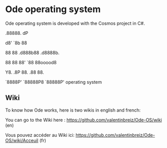 # Ode operating system
Ode operating system is developed with the Cosmos project in C#.

<p align="center">

<p>  .88888.        dP </p>
<p> d8'   `8b       88 </p>
<p> 88     88 .d888b88 .d8888b.</p>
<p> 88     88 88'  `88 88ooood8</p>
<p> Y8.   .8P 88.  .88 88.</p>
<p>  `8888P'  `88888P8 `88888P' operating system</p>

</p>

## Wiki
To know how Ode works, here is two wikis in english and french:

You can go to the Wiki here : https://github.com/valentinbreiz/Ode-OS/wiki (en)

Vous pouvez accéder au Wiki ici: https://github.com/valentinbreiz/Ode-OS/wiki/Acceuil (fr)
